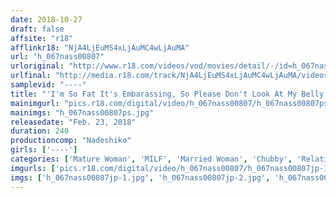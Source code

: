 ```yaml
---
date: 2018-10-27
draft: false
affsite: "r18"
afflinkr18: "NjA4LjEuMS4xLjAuMC4wLjAuMA"
url: "h_067nass00807"
urloriginal: "http://www.r18.com/videos/vod/movies/detail/-/id=h_067nass00807"
urlfinal: "http://media.r18.com/track/NjA4LjEuMS4xLjAuMC4wLjAuMA/videos/vod/movies/detail/-/id=h_067nass00807"
samplevid: "----"
title: "'I'm So Fat It's Embarassing, So Please Don't Look At My Belly...' This Old Mama Who's Over 50 And Self-Conscious About Her Belly Fat Won't Mind Being Stared At By A Man If He's Getting A Hard On For Her"
mainimgurl: "pics.r18.com/digital/video/h_067nass00807/h_067nass00807ps.jpg"
mainimgs: "h_067nass00807ps.jpg"
releasedate: "Feb. 23, 2018"
duration: 240
productioncomp: "Nadeshiko"
girls: ['----']
categories: ['Mature Woman', 'MILF', 'Married Woman', 'Chubby', 'Relatives', 'Over 4 Hours']
imgurls: ['pics.r18.com/digital/video/h_067nass00807/h_067nass00807jp-1.jpg', 'pics.r18.com/digital/video/h_067nass00807/h_067nass00807jp-2.jpg', 'pics.r18.com/digital/video/h_067nass00807/h_067nass00807jp-3.jpg', 'pics.r18.com/digital/video/h_067nass00807/h_067nass00807jp-4.jpg', 'pics.r18.com/digital/video/h_067nass00807/h_067nass00807jp-5.jpg', 'pics.r18.com/digital/video/h_067nass00807/h_067nass00807jp-6.jpg', 'pics.r18.com/digital/video/h_067nass00807/h_067nass00807jp-7.jpg', 'pics.r18.com/digital/video/h_067nass00807/h_067nass00807jp-8.jpg', 'pics.r18.com/digital/video/h_067nass00807/h_067nass00807jp-9.jpg', 'pics.r18.com/digital/video/h_067nass00807/h_067nass00807jp-10.jpg', 'pics.r18.com/digital/video/h_067nass00807/h_067nass00807jp-11.jpg', 'pics.r18.com/digital/video/h_067nass00807/h_067nass00807jp-12.jpg', 'pics.r18.com/digital/video/h_067nass00807/h_067nass00807jp-13.jpg', 'pics.r18.com/digital/video/h_067nass00807/h_067nass00807jp-14.jpg', 'pics.r18.com/digital/video/h_067nass00807/h_067nass00807jp-15.jpg', 'pics.r18.com/digital/video/h_067nass00807/h_067nass00807jp-16.jpg', 'pics.r18.com/digital/video/h_067nass00807/h_067nass00807jp-17.jpg', 'pics.r18.com/digital/video/h_067nass00807/h_067nass00807jp-18.jpg', 'pics.r18.com/digital/video/h_067nass00807/h_067nass00807jp-19.jpg', 'pics.r18.com/digital/video/h_067nass00807/h_067nass00807jp-20.jpg']
imgs: ['h_067nass00807jp-1.jpg', 'h_067nass00807jp-2.jpg', 'h_067nass00807jp-3.jpg', 'h_067nass00807jp-4.jpg', 'h_067nass00807jp-5.jpg', 'h_067nass00807jp-6.jpg', 'h_067nass00807jp-7.jpg', 'h_067nass00807jp-8.jpg', 'h_067nass00807jp-9.jpg', 'h_067nass00807jp-10.jpg', 'h_067nass00807jp-11.jpg', 'h_067nass00807jp-12.jpg', 'h_067nass00807jp-13.jpg', 'h_067nass00807jp-14.jpg', 'h_067nass00807jp-15.jpg', 'h_067nass00807jp-16.jpg', 'h_067nass00807jp-17.jpg', 'h_067nass00807jp-18.jpg', 'h_067nass00807jp-19.jpg', 'h_067nass00807jp-20.jpg']
---
```

